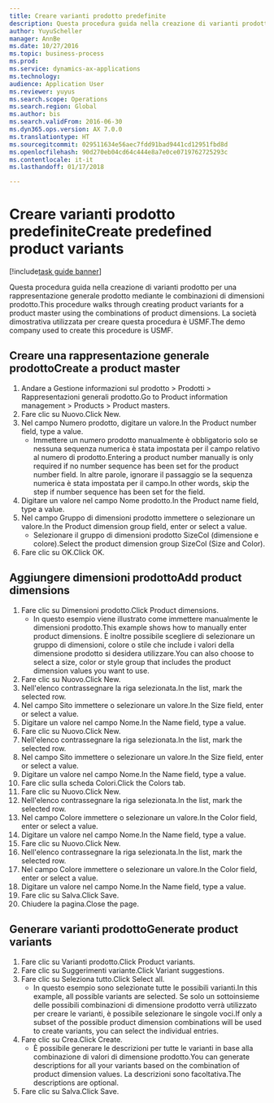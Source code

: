 ```yaml
--- 
title: Creare varianti prodotto predefinite
description: Questa procedura guida nella creazione di varianti prodotto per una rappresentazione generale prodotto mediante le combinazioni di dimensioni prodotto.
author: YuyuScheller
manager: AnnBe
ms.date: 10/27/2016
ms.topic: business-process
ms.prod: 
ms.service: dynamics-ax-applications
ms.technology: 
audience: Application User
ms.reviewer: yuyus
ms.search.scope: Operations
ms.search.region: Global
ms.author: bis
ms.search.validFrom: 2016-06-30
ms.dyn365.ops.version: AX 7.0.0
ms.translationtype: HT
ms.sourcegitcommit: 029511634e56aec7fdd91bad9441cd12951fbd8d
ms.openlocfilehash: 90d270eb04cd64c444e8a7e0ce0719762725293c
ms.contentlocale: it-it
ms.lasthandoff: 01/17/2018

---
```

# <a name="create-predefined-product-variants"></a><span data-ttu-id="5de09-103">Creare varianti prodotto predefinite</span><span class="sxs-lookup"><span data-stu-id="5de09-103">Create predefined product variants</span></span>

[!include[task guide banner](../../includes/task-guide-banner.md)]

<span data-ttu-id="5de09-104">Questa procedura guida nella creazione di varianti prodotto per una rappresentazione generale prodotto mediante le combinazioni di dimensioni prodotto.</span><span class="sxs-lookup"><span data-stu-id="5de09-104">This procedure walks through creating product variants for a product master using the combinations of product dimensions.</span></span> <span data-ttu-id="5de09-105">La società dimostrativa utilizzata per creare questa procedura è USMF.</span><span class="sxs-lookup"><span data-stu-id="5de09-105">The demo company used to create this procedure is USMF.</span></span>


## <a name="create-a-product-master"></a><span data-ttu-id="5de09-106">Creare una rappresentazione generale prodotto</span><span class="sxs-lookup"><span data-stu-id="5de09-106">Create a product master</span></span>
1. <span data-ttu-id="5de09-107">Andare a Gestione informazioni sul prodotto > Prodotti > Rappresentazioni generali prodotto.</span><span class="sxs-lookup"><span data-stu-id="5de09-107">Go to Product information management > Products > Product masters.</span></span>
2. <span data-ttu-id="5de09-108">Fare clic su Nuovo.</span><span class="sxs-lookup"><span data-stu-id="5de09-108">Click New.</span></span>
3. <span data-ttu-id="5de09-109">Nel campo Numero prodotto, digitare un valore.</span><span class="sxs-lookup"><span data-stu-id="5de09-109">In the Product number field, type a value.</span></span>
    * <span data-ttu-id="5de09-110">Immettere un numero prodotto manualmente è obbligatorio solo se nessuna sequenza numerica è stata impostata per il campo relativo al numero di prodotto.</span><span class="sxs-lookup"><span data-stu-id="5de09-110">Entering a product number manually is only required if no number sequence has been set for the product number field.</span></span> <span data-ttu-id="5de09-111">In altre parole, ignorare il passaggio se la sequenza numerica è stata impostata per il campo.</span><span class="sxs-lookup"><span data-stu-id="5de09-111">In other words, skip the step if number sequence has been set for the field.</span></span>  
4. <span data-ttu-id="5de09-112">Digitare un valore nel campo Nome prodotto.</span><span class="sxs-lookup"><span data-stu-id="5de09-112">In the Product name field, type a value.</span></span>
5. <span data-ttu-id="5de09-113">Nel campo Gruppo di dimensioni prodotto immettere o selezionare un valore.</span><span class="sxs-lookup"><span data-stu-id="5de09-113">In the Product dimension group field, enter or select a value.</span></span>
    * <span data-ttu-id="5de09-114">Selezionare il gruppo di dimensioni prodotto SizeCol (dimensione e colore).</span><span class="sxs-lookup"><span data-stu-id="5de09-114">Select the product dimension group SizeCol (Size and Color).</span></span>  
6. <span data-ttu-id="5de09-115">Fare clic su OK.</span><span class="sxs-lookup"><span data-stu-id="5de09-115">Click OK.</span></span>

## <a name="add-product-dimensions"></a><span data-ttu-id="5de09-116">Aggiungere dimensioni prodotto</span><span class="sxs-lookup"><span data-stu-id="5de09-116">Add product dimensions</span></span>
1. <span data-ttu-id="5de09-117">Fare clic su Dimensioni prodotto.</span><span class="sxs-lookup"><span data-stu-id="5de09-117">Click Product dimensions.</span></span>
    * <span data-ttu-id="5de09-118">In questo esempio viene illustrato come immettere manualmente le dimensioni prodotto.</span><span class="sxs-lookup"><span data-stu-id="5de09-118">This example shows how to manually enter product dimensions.</span></span> <span data-ttu-id="5de09-119">È inoltre possibile scegliere di selezionare un gruppo di dimensioni, colore o stile che include i valori della dimensione prodotto si desidera utilizzare.</span><span class="sxs-lookup"><span data-stu-id="5de09-119">You can also choose to select a size, color or style group that includes the product dimension values you want to use.</span></span>  
2. <span data-ttu-id="5de09-120">Fare clic su Nuovo.</span><span class="sxs-lookup"><span data-stu-id="5de09-120">Click New.</span></span>
3. <span data-ttu-id="5de09-121">Nell'elenco contrassegnare la riga selezionata.</span><span class="sxs-lookup"><span data-stu-id="5de09-121">In the list, mark the selected row.</span></span>
4. <span data-ttu-id="5de09-122">Nel campo Sito immettere o selezionare un valore.</span><span class="sxs-lookup"><span data-stu-id="5de09-122">In the Size field, enter or select a value.</span></span>
5. <span data-ttu-id="5de09-123">Digitare un valore nel campo Nome.</span><span class="sxs-lookup"><span data-stu-id="5de09-123">In the Name field, type a value.</span></span>
6. <span data-ttu-id="5de09-124">Fare clic su Nuovo.</span><span class="sxs-lookup"><span data-stu-id="5de09-124">Click New.</span></span>
7. <span data-ttu-id="5de09-125">Nell'elenco contrassegnare la riga selezionata.</span><span class="sxs-lookup"><span data-stu-id="5de09-125">In the list, mark the selected row.</span></span>
8. <span data-ttu-id="5de09-126">Nel campo Sito immettere o selezionare un valore.</span><span class="sxs-lookup"><span data-stu-id="5de09-126">In the Size field, enter or select a value.</span></span>
9. <span data-ttu-id="5de09-127">Digitare un valore nel campo Nome.</span><span class="sxs-lookup"><span data-stu-id="5de09-127">In the Name field, type a value.</span></span>
10. <span data-ttu-id="5de09-128">Fare clic sulla scheda Colori.</span><span class="sxs-lookup"><span data-stu-id="5de09-128">Click the Colors tab.</span></span>
11. <span data-ttu-id="5de09-129">Fare clic su Nuovo.</span><span class="sxs-lookup"><span data-stu-id="5de09-129">Click New.</span></span>
12. <span data-ttu-id="5de09-130">Nell'elenco contrassegnare la riga selezionata.</span><span class="sxs-lookup"><span data-stu-id="5de09-130">In the list, mark the selected row.</span></span>
13. <span data-ttu-id="5de09-131">Nel campo Colore immettere o selezionare un valore.</span><span class="sxs-lookup"><span data-stu-id="5de09-131">In the Color field, enter or select a value.</span></span>
14. <span data-ttu-id="5de09-132">Digitare un valore nel campo Nome.</span><span class="sxs-lookup"><span data-stu-id="5de09-132">In the Name field, type a value.</span></span>
15. <span data-ttu-id="5de09-133">Fare clic su Nuovo.</span><span class="sxs-lookup"><span data-stu-id="5de09-133">Click New.</span></span>
16. <span data-ttu-id="5de09-134">Nell'elenco contrassegnare la riga selezionata.</span><span class="sxs-lookup"><span data-stu-id="5de09-134">In the list, mark the selected row.</span></span>
17. <span data-ttu-id="5de09-135">Nel campo Colore immettere o selezionare un valore.</span><span class="sxs-lookup"><span data-stu-id="5de09-135">In the Color field, enter or select a value.</span></span>
18. <span data-ttu-id="5de09-136">Digitare un valore nel campo Nome.</span><span class="sxs-lookup"><span data-stu-id="5de09-136">In the Name field, type a value.</span></span>
19. <span data-ttu-id="5de09-137">Fare clic su Salva.</span><span class="sxs-lookup"><span data-stu-id="5de09-137">Click Save.</span></span>
20. <span data-ttu-id="5de09-138">Chiudere la pagina.</span><span class="sxs-lookup"><span data-stu-id="5de09-138">Close the page.</span></span>

## <a name="generate-product-variants"></a><span data-ttu-id="5de09-139">Generare varianti prodotto</span><span class="sxs-lookup"><span data-stu-id="5de09-139">Generate product variants</span></span>
1. <span data-ttu-id="5de09-140">Fare clic su Varianti prodotto.</span><span class="sxs-lookup"><span data-stu-id="5de09-140">Click Product variants.</span></span>
2. <span data-ttu-id="5de09-141">Fare clic su Suggerimenti variante.</span><span class="sxs-lookup"><span data-stu-id="5de09-141">Click Variant suggestions.</span></span>
3. <span data-ttu-id="5de09-142">Fare clic su Seleziona tutto.</span><span class="sxs-lookup"><span data-stu-id="5de09-142">Click Select all.</span></span>
    * <span data-ttu-id="5de09-143">In questo esempio sono selezionate tutte le possibili varianti.</span><span class="sxs-lookup"><span data-stu-id="5de09-143">In this example, all possible variants are selected.</span></span> <span data-ttu-id="5de09-144">Se solo un sottoinsieme delle possibili combinazioni di dimensione prodotto verrà utilizzato per creare le varianti, è possibile selezionare le singole voci.</span><span class="sxs-lookup"><span data-stu-id="5de09-144">If only a subset of the possible product dimension combinations will be used to create variants, you can select the individual entries.</span></span>  
4. <span data-ttu-id="5de09-145">Fare clic su Crea.</span><span class="sxs-lookup"><span data-stu-id="5de09-145">Click Create.</span></span>
    * <span data-ttu-id="5de09-146">È possibile generare le descrizioni per tutte le varianti in base alla combinazione di valori di dimensione prodotto.</span><span class="sxs-lookup"><span data-stu-id="5de09-146">You can generate descriptions for all your variants based on the combination of product dimension values.</span></span> <span data-ttu-id="5de09-147">La descrizioni sono facoltativa.</span><span class="sxs-lookup"><span data-stu-id="5de09-147">The descriptions are optional.</span></span>  
5. <span data-ttu-id="5de09-148">Fare clic su Salva.</span><span class="sxs-lookup"><span data-stu-id="5de09-148">Click Save.</span></span>


